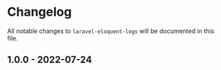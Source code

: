 # Changelog

All notable changes to `laravel-eloquent-logs` will be documented in this file.

## 1.0.0 - 2022-07-24
